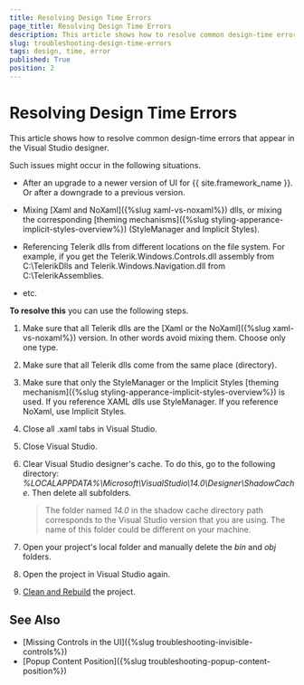 ```yaml
---
title: Resolving Design Time Errors
page_title: Resolving Design Time Errors
description: This article shows how to resolve common design-time errors that appear in the Visual Studio designer.
slug: troubleshooting-design-time-errors
tags: design, time, error
published: True
position: 2
---
```


# Resolving Design Time Errors

This article shows how to resolve common design-time errors that appear in the Visual Studio designer.

Such issues might occur in the following situations. 

* After an upgrade to a newer version of UI for {{ site.framework_name }}. Or after a downgrade to a previous version.

* Mixing [Xaml and NoXaml]({%slug xaml-vs-noxaml%}) dlls, or mixing the corresponding [theming mechanisms]({%slug styling-apperance-implicit-styles-overview%}) (StyleManager and Implicit Styles).

* Referencing Telerik dlls from different locations on the file system. For example, if you get the Telerik.Windows.Controls.dll assembly from C:\TelerikDlls and Telerik.Windows.Navigation.dll from C:\TelerikAssemblies.	

* etc.

__To resolve this__ you can use the following steps.

1. Make sure that all Telerik dlls are the [Xaml or the NoXaml]({%slug xaml-vs-noxaml%}) version. In other words avoid mixing them. Choose only one type. 

2. Make sure that all Telerik dlls come from the same place (directory).

3. Make sure that only the StyleManager or the Implicit Styles [theming mechanism]({%slug styling-apperance-implicit-styles-overview%}) is used. If you reference XAML dlls use StyleManager. If you reference NoXaml, use Implicit Styles.

4. Close all .xaml tabs in Visual Studio.

5. Close Visual Studio.

6. Clear Visual Studio designer's cache. To do this, go to the following directory: *%LOCALAPPDATA%\Microsoft\VisualStudio\14.0\Designer\ShadowCache*. Then delete all subfolders.
	
	> The folder named *14.0* in the shadow cache directory path corresponds to the Visual Studio version that you are using. The name of this folder could be different on your machine.
	
7. Open your project's local folder and manually delete the *bin* and *obj* folders.

8. Open the project in Visual Studio again.

9. [Clean and Rebuild](https://docs.microsoft.com/en-us/visualstudio/ide/building-and-cleaning-projects-and-solutions-in-visual-studio?view=vs-2017) the project.

## See Also
* [Missing Controls in the UI]({%slug troubleshooting-invisible-controls%})
* [Popup Content Position]({%slug troubleshooting-popup-content-position%})